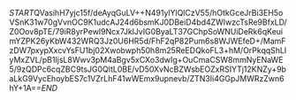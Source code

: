 $START$QVasihH7yjc15f/deAyqGuLV++N491ylYlQlCzV55/hOtkGceJrBi3EH5oVSnK31w70gVvnOC9K1udcAJ24d6bsmKJ0DBeiD4bd4ZWIwzcTsRe9BfxLD/Z0Oov8pTE/79iR8yrPewI9Ncx7JklJvIG0ByaLT37GChpSoWNUiDeRk6qKeuimYZPK26yKbW432WRQ3Jz0U6HR5d/FhF2qP82Pum6s8WJWEfeD+/MamFzDW7pxypXxcvYsFU1bj02Xwobwph50h8m25ReEDQkoFL3+hM/OrPkqqShLlyMxZVL/pB1IjsL8Wwv3pM4aBgv5xCXo3dwIg+OuCmaCSW8mmNyENaWE5/9zQDPc6cqZBC9tsJG0QltL0BE/vD50XvNcBZWsbEOZxRSIYTj12KNZy+9baLkG9VycEhoybES7c1VZrLhF41wWEmx9upnevb/ZTN3Ii4GGpJMWRzZwn6hY+1A==$END$